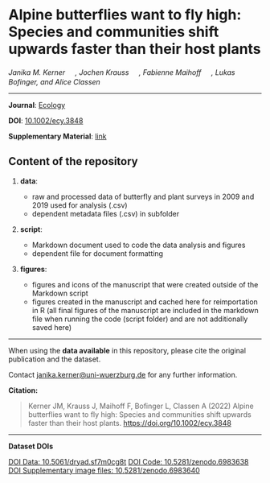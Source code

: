 # Alpine butterflies want to fly high: Species and communities shift upwards faster than their host plants

_Janika M. Kerner <a href="https://orcid.org/0000-0002-2355-081X"><img src="https://info.orcid.org/wp-content/uploads/2019/11/orcid_16x16.png" width="16" height = "16"></a>, Jochen Krauss <a href="https://orcid.org/0000-0003-2304-9117"><img src="https://info.orcid.org/wp-content/uploads/2019/11/orcid_16x16.png" width="16" height = "16"></a>, Fabienne Maihoff <a href="https://orcid.org/0000-0003-3246-3213"><img src="https://info.orcid.org/wp-content/uploads/2019/11/orcid_16x16.png" width="16" height = "16"></a>, Lukas Bofinger, and Alice Classen <a href="https://orcid.org/0000-0002-7813-8806"><img src="https://info.orcid.org/wp-content/uploads/2019/11/orcid_16x16.png" width="16" height = "16"></a>_  

***

**Journal**: [Ecology](https://esajournals.onlinelibrary.wiley.com/journal/19399170)

**DOI**: [10.1002/ecy.3848](https://doi.org/10.1002/ecy.3848)

**Supplementary Material**: [link](https://esajournals.onlinelibrary.wiley.com/action/downloadSupplement?doi=10.1002%2Fecy.3848&file=ecy3848-sup-0001-Appendix_S1.pdf)

## Content of the repository

1. __data__:
    * raw and processed data of butterfly and plant surveys in 2009 and 2019 used for analysis (.csv)
    * dependent metadata files (.csv) in subfolder 
    
2. __script__:
    * Markdown document used to code the data analysis and figures
    * dependent file for document formatting

3. __figures__:  
    * figures and icons of the manuscript that were created outside of the Markdown script
    * figures created in the manuscript and cached here for reimportation in R
    (all final figures of the manuscript are included in the markdown file when running the code (script folder) and are not additionally saved here)
    
***

When using the __data available__ in this repository, please cite the original publication and the dataset.  

Contact janika.kerner@uni-wuerzburg.de for any further information.  

**Citation:**

> Kerner JM, Krauss J, Maihoff F, Bofinger L, Classen A (2022) Alpine butterflies want to fly high: Species and communities shift upwards faster than their host plants. https://doi.org/10.1002/ecy.3848

***

__Dataset DOIs__

[DOI Data: 10.5061/dryad.sf7m0cg8t](https://doi.org/10.5061/dryad.sf7m0cg8t)
[DOI Code: 10.5281/zenodo.6983638](https://doi.org/10.5281/zenodo.6983638)
[DOI Supplementary image files: 10.5281/zenodo.6983640](https://doi.org/10.5281/zenodo.6983640)
